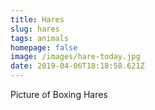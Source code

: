 ```yaml
---
title: Hares
slug: hares
tags: animals
homepage: false
image: /images/hare-today.jpg
date: 2019-04-06T18:18:58.621Z
---
```

Picture of Boxing Hares
